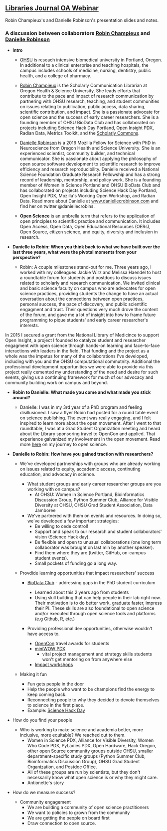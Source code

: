 ## [Libraries Journal OA Webinar](https://event.on24.com/eventRegistration/EventLobbyServlet?target=reg20.jsp&partnerref=LJWebOA170425&eventid=1400196&sessionid=1&key=D711502B208584A576A07150F31970BF&regTag=&sourcepage=register)
Robin Champieux's and Danielle Robinson's presentation slides and notes.  

### A discussion between collaborators [Robin Champieux](https://twitter.com/rchampieux) and [Danielle Robinson](https://twitter.com/daniellecrobins)

* **Intro**
    * [OHSU](https://twitter.com/@OHSUNews) is reseach intensive biomedical university in Portland, Oregon.  In additional to a clinical enterprise and teaching hospitals, the campus includes schools of medicine, nursing, dentistry, public health, and a college of pharmacy.  
    
    * [Robin Champieux](https://twitter.com/rchampieux) is the Scholarly Communication Librarian at Oregon Health & Science University.  She leads efforts that contribute to the pace and impact of research communication by partnering with OHSU research, teaching, and student communities on issues relating to publication, public access, data sharing, scientific contribution, and impact.  She is a passionate advocate for open science and the success of early career researchers.  She is a founding member of OHSU BioData Club and has collaborated on projects including Science Hack Day Portland, Open Insight PDX, Radian Data, Metrics Toolkit, and the [Scholarly Commons](https://www.force11.org/group/scholarly-commons-working-group/wp1-self-critique). 
    
    * [Danielle Robinson](https://twitter.com/daniellecrobins) is a 2016 Mozilla Fellow for Science with PhD in Neuroscience from Oregon Health and Science University. She is an experienced scientist, community builder, and technical communicator. She is passionate about applying the philosophy of open source software development to scientific research to improve efficiency and research reproducibility. Danielle received a National Science Foundation Graduate Research Fellowship and has a strong record of leadership, mentorship, and policy work. She is a founding member of Women in Science Portland and OHSU BioData Club and has collaborated on projects including Science Hack Day Portland, Open Insight PDX, Mozilla's Working Open Workshop, and Radian Data. Read more about Danielle at www.daniellecrobinson.com and find her on twitter @daniellecrobins.
    
    * **Open Science** is an umbrella term that refers to the application of open principles to scientific practice and communication. It includes Open Access, Open Data, Open Educational Resources (OERs), Open Source, citizen science, and equity, diversity and inclusion in research. 

* **Danielle to Robin: When you think back to what we have built over the last three years, what were the pivotal moments from your perspective?**
   * Robin:  A couple milestones stand-out for me.  Three years ago, I worked with my colleagues Jackie Wirz and Melissa Haendel to host a roundtable forum for students and postdocs to discuss issues related to scholarly and research communication.  We invited clinical and basic science faculty on campus who are advocates for open science practices, providing students the change to have an actual coversation about the connections between open practices, personal success, the pace of discovery, and public scientific engagment and trust.  Their questions very much drove the content of the forum, and gave me a lot of insight into how to frame future programming to pique students' and early career researcher's interests.
   
In 2015 I secured a grant from the National Library of Medicince to support Open Insight, a project I founded to catalyze student and researcher engagment with open science through hands-on learning and face-to-face interactions with leaders in the field.  That funding and the project as a whole was the impetus for many of the collaborations I've developed, including with you and the OHSU computational commutnity.  Additional the professional development opportunities we were able to provide via this project really cemented my understanding of the need and desire for such events, giving us a continuing framework for much of our advocacy and community building work on campus and beyond.  


* **Robin to Danielle: What made you come and what made you stick around?**
  - Danielle: I was in my 3rd year of a PhD program and feeling disillusioned. I saw a flyer Robin had posted for a round table event on science publishing. The event was really engaging, and I felt inspired to learn more about the open movement. After I went to that roundtable, I was at a Grad Student Organization meeting and heard about the Library sponsoring travel to OpenCon and applied. That experience galvanized my involvement in the open movement. Read more [here](https://science.mozilla.org/blog/opencon-an-unexpected-journey) on my journey to open science. 

* **Danielle to Robin: How have you gained traction with researchers?** 
    * We've developed partnerships with groups who are already working on issues related to equity, accademic access, continuting education, and advocacy in science. 
        * What student groups and early career researcher groups are you working with on campus?
            * At OHSU: Women in Science Portland, Bioinformatics Discussion Group, Python Summer Club, Alliance for Visible Diversity at OHSU, OHSU Grad Student Association, Data Jamboree
        * We've partnered with them on events and resources.  In doing so, we've developed a few important strategies:
            * Be willing to cede control!
            * Support and speak to our research and student collaborators' vision (Science Hack day).
            * Be flexible and open to unusual collaborations (one long term collaborator was brought on last min by another speaker).
            * Find them where they are (twitter, GitHub, on-campus student events).
            * Small pockets of funding go a long way.
            
    * Provdide learning opportunities that impact researchers' success 
        * [BioData Club](https://biodata-club.github.io/) - addressing gaps in the PhD student curriculum
            * Learned about this 2 years ago from students
            * Using skill building that can help people in their lab right now. Their motivation is to do better work, graduate faster, impress their PI.  These skills are also foundational to open science and/or executed through open science tools and platforms (e.g Github, R, etc.)
    
         * Providing professional dev opportunities, otherwise wouldn't have access to.
              * [OpenCon](http://www.opencon2017.org/) travel awards for students
              * [miniWOW PDX](https://daniellecrobinson.github.io/mini-wow-pdx/) 
                 * vital project management and strategy skills students won't get mentoring on from anywhere else
              * [Impact workshops](http://www.ohsu.edu/xd/education/library/services/Impact-Challenge-Workshops.cfm)
              
    * Making it fun 
        * Fun gets people in the door
        * Help the people who want to be champions find the energy to keep coming back.
        * Reconnecting people to why they decided to devote themselves to science in the first place.
        * Example:  [Science Hack Day](http://portland.sciencehackday.org/)


* How do you find your people
    * Who is working to make science and academia better, more inclusive, more equitable? We reached out to them. 
        * Women in Science PDX, Alliance for Visible Diversity, Women Who Code PDX, PyLadies PDX, Open Hardware, Hack Oregon, other open Source community groups outside OHSU, smaller department-specific study groups (Python Summer Club, Bioinformatics Discussion Group), OHSU Grad Student Organization, and Postdoc Office.
        * All of these groups are run by scientists, but they don't necessarily know what open science is or why they might care. 
        * Antionette's story

* How do we measure success?
    * Community engagement
        * We are building a community of open science practitioners
        * We want to policies to grown from the community
        * We are getting the people on board first
        * Draw connection to open source.

